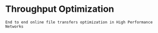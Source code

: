 # Throughput Optimization
    End to end online file transfers optimization in High Performance Networks
